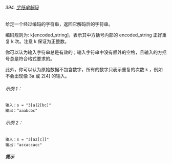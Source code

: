 ###### 394. [字符串解码](https://leetcode-cn.com/problems/decode-string/)

给定一个经过编码的字符串，返回它解码后的字符串。

编码规则为: k[encoded_string]，表示其中方括号内部的 encoded_string 正好重复 k 次。注意 k 保证为正整数。

你可以认为输入字符串总是有效的；输入字符串中没有额外的空格，且输入的方括号总是符合格式要求的。

此外，你可以认为原始数据不包含数字，所有的数字只表示重复的次数 k ，例如不会出现像 3a 或 2[4] 的输入。

###### 示例 1：

```
输入：s = "3[a]2[bc]"
输出："aaabcbc"
```

###### 示例 2：

```
输入：s = "3[a2[c]]"
输出："accaccacc"
```
##### 提示

```
```


